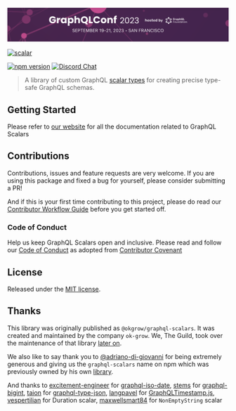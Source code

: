 [![GraphQL Conf 2023](/GraphQLConf-2023-Banner.png)](https://graphql.org/conf/)

[![scalar](https://user-images.githubusercontent.com/25294569/63675022-87723c80-c7f0-11e9-87b9-22c78c9a17e2.gif)](https://www.graphql-scalars.dev)

[![npm version](https://badge.fury.io/js/graphql-scalars.svg)](https://badge.fury.io/js/graphql-scalars)
[![Discord Chat](https://img.shields.io/discord/625400653321076807)](https://discord.gg/xud7bH9)

> A library of custom GraphQL [scalar types](http://graphql.org/learn/schema/#scalar-types) for
> creating precise type-safe GraphQL schemas.

## Getting Started

Please refer to [our website](https://www.graphql-scalars.dev) for all the documentation related to
GraphQL Scalars

## Contributions

Contributions, issues and feature requests are very welcome. If you are using this package and fixed
a bug for yourself, please consider submitting a PR!

And if this is your first time contributing to this project, please do read our
[Contributor Workflow Guide](https://github.com/the-guild-org/Stack/blob/master/CONTRIBUTING.md)
before you get started off.

### Code of Conduct

Help us keep GraphQL Scalars open and inclusive. Please read and follow our
[Code of Conduct](https://github.com/the-guild-org/Stack/blob/master/CODE_OF_CONDUCT.md) as adopted
from [Contributor Covenant](https://www.contributor-covenant.org/)

## License

Released under the [MIT license](./LICENSE).

## Thanks

This library was originally published as `@okgrow/graphql-scalars`. It was created and maintained by
the company `ok-grow`. We, The Guild, took over the maintenance of that library
[later on](https://the-guild.dev/blog/taking-over-merge-graphql-schemas).

We also like to say thank you to [@adriano-di-giovanni](https://github.com/adriano-di-giovanni) for
being extremely generous and giving us the `graphql-scalars` name on npm which was previously owned
by his own [library](https://github.com/adriano-di-giovanni/graphql-scalars).

And thanks to [excitement-engineer](https://github.com/excitement-engineer) for
[graphql-iso-date](https://github.com/excitement-engineer/graphql-iso-date),
[stems](https://github.com/stems) for [graphql-bigint](https://github.com/stems/graphql-bigint),
[taion](https://github.com/taion) for
[graphql-type-json](https://github.com/taion/graphql-type-json),
[langpavel](https://github.com/langpavel) for
[GraphQLTimestamp.js](https://gist.github.com/langpavel/b30f3d507a47713b0c6e89016e4e9eb7),
[vespertilian](https://github.com/vespertilian) for Duration scalar,
[maxwellsmart84](https://github.com/maxwellsmart84) for `NonEmptyString` scalar
